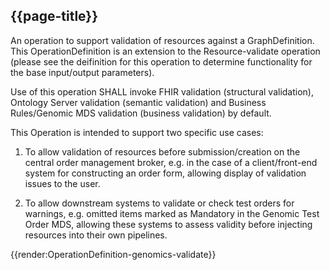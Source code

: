 ## {{page-title}}
An operation to support validation of resources against a GraphDefinition. This OperationDefinition is an extension to the Resource-validate operation (please see the deifinition for this operation to determine functionality for the base input/output parameters).

Use of this operation SHALL invoke FHIR validation (structural validation), Ontology Server validation (semantic validation) and Business Rules/Genomic MDS validation (business validation) by default.

This Operation is intended to support two specific use cases:

1. To allow validation of resources before submission/creation on the central order management broker, e.g. in the case of a client/front-end system for constructing an order form, allowing display of validation issues to the user.

2. To allow downstream systems to validate or check test orders for warnings, e.g. omitted items marked as Mandatory in the Genomic Test Order MDS, allowing these systems to assess validity before injecting resources into their own pipelines.

{{render:OperationDefinition-genomics-validate}}